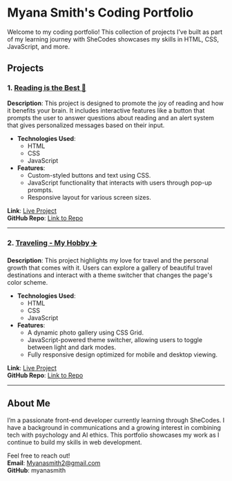 # Myana Smith's Coding Portfolio

Welcome to my coding portfolio! This collection of projects I’ve built as part of my learning journey with SheCodes showcases my skills in HTML, CSS, JavaScript, and more.

## Projects

### 1. [Reading is the Best 📖](https://myanasmith.github.io/reading-is-the-best/)
**Description**: This project is designed to promote the joy of reading and how it benefits your brain. It includes interactive features like a button that prompts the user to answer questions about reading and an alert system that gives personalized messages based on their input.

- **Technologies Used**: 
  - HTML
  - CSS
  - JavaScript
- **Features**:
  - Custom-styled buttons and text using CSS.
  - JavaScript functionality that interacts with users through pop-up prompts.
  - Responsive layout for various screen sizes.
  
**Link**: [Live Project](https://myanasmith.github.io/reading-is-the-best/)  
**GitHub Repo**: [Link to Repo](https://github.com/myanasmith/reading-is-the-best)

---

### 2. [Traveling - My Hobby ✈️](https://myanasmith.github.io/traveling-hobby/)
**Description**: This project highlights my love for travel and the personal growth that comes with it. Users can explore a gallery of beautiful travel destinations and interact with a theme switcher that changes the page's color scheme.

- **Technologies Used**:
  - HTML
  - CSS
  - JavaScript
- **Features**:
  - A dynamic photo gallery using CSS Grid.
  - JavaScript-powered theme switcher, allowing users to toggle between light and dark modes.
  - Fully responsive design optimized for mobile and desktop viewing.

**Link**: [Live Project](https://myanasmith.github.io/traveling-hobby/)  
**GitHub Repo**: [Link to Repo](https://github.com/myanasmith/traveling-hobby)

---

## About Me
I’m a passionate front-end developer currently learning through SheCodes. I have a background in communications and a growing interest in combining tech with psychology and AI ethics. This portfolio showcases my work as I continue to build my skills in web development.

Feel free to reach out!  
**Email**: Myanasmith2@gmail.com  
**GitHub**: myanasmith
